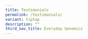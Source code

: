 ```yaml
---
title: Testimonials
permalink: /testimonials/
variant: tiptap
description: ""
third_nav_title: Everyday Genomics
---
```

